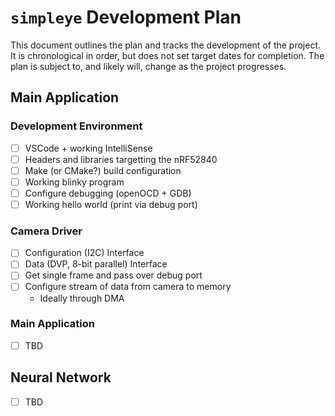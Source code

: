 # `simpleye` Development Plan
This document outlines the plan and tracks the development of the project. It is chronological in order, but does not set target dates for completion. The plan is subject to, and likely will, change as the project progresses.

## Main Application
### Development Environment
- [ ] VSCode + working IntelliSense
- [ ] Headers and libraries targetting the nRF52840
- [ ] Make (or CMake?) build configuration
- [ ] Working blinky program
- [ ] Configure debugging (openOCD + GDB)
- [ ] Working hello world (print via debug port)
### Camera Driver
- [ ] Configuration (I2C) Interface
- [ ] Data (DVP, 8-bit parallel) Interface
- [ ] Get single frame and pass over debug port
- [ ] Configure stream of data from camera to memory
  - Ideally through DMA
### Main Application
- [ ] TBD

## Neural Network
- [ ] TBD